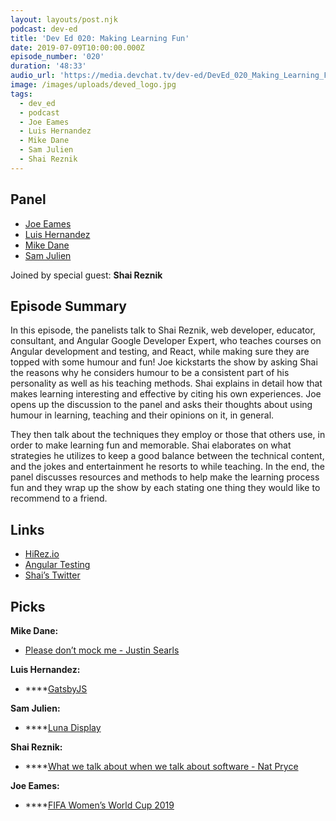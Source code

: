 ```yaml
---
layout: layouts/post.njk
podcast: dev-ed
title: 'Dev Ed 020: Making Learning Fun'
date: 2019-07-09T10:00:00.000Z
episode_number: '020'
duration: '48:33'
audio_url: 'https://media.devchat.tv/dev-ed/DevEd_020_Making_Learning_Fun.mp3'
image: /images/uploads/deved_logo.jpg
tags:
  - dev_ed
  - podcast
  - Joe Eames
  - Luis Hernandez
  - Mike Dane
  - Sam Julien
  - Shai Reznik
---
```

## Panel

* [Joe Eames](https://thinkster.io/)
* [Luis Hernandez](https://lambdaschool.com/company/)
* [Mike Dane](https://www.mikedane.com/)
* [Sam Julien](https://twitter.com/samjulien?lang=en)

Joined by special guest: **Shai Reznik**

## Episode Summary

In this episode, the panelists talk to Shai Reznik, web developer, educator, consultant, and Angular Google Developer Expert, who teaches courses on Angular development and testing, and React, while making sure they are topped with some humour and fun! Joe kickstarts the show by asking Shai the reasons why he considers humour to be a consistent part of his personality as well as his teaching methods. Shai explains in detail how that makes learning interesting and effective by citing his own experiences. Joe opens up the discussion to the panel and asks their thoughts about using humour in learning, teaching and their opinions on it, in general. 

They then talk about the techniques they employ or those that others use, in order to make learning fun and memorable. Shai elaborates on what strategies he utilizes to keep a good balance between the technical content, and the jokes and entertainment he resorts to while teaching. In the end, the panel discusses resources and methods to help make the learning process fun and they wrap up the show by each stating one thing they would like to recommend to a friend.

## Links

* [HiRez.io](https://school.hirez.io/)
* [Angular Testing](https://hirez.io/pages/test-angular)
* [Shai’s Twitter](https://twitter.com/shai_reznik?lang=en)

## Picks

**Mike Dane:**

* [Please don’t mock me - Justin Searls](https://vimeo.com/257056050)

**Luis Hernandez:**

* ****[GatsbyJS](https://www.gatsbyjs.org/)

**Sam Julien:**

* ****[Luna Display](https://lunadisplay.com/)

**Shai Reznik:**

* ****[What we talk about when we talk about software - Nat Pryce](https://www.youtube.com/watch?v=syLjjmRgTsE)

**Joe Eames:**

* ****[FIFA Women’s World Cup 2019](https://www.fifa.com/womensworldcup/)
